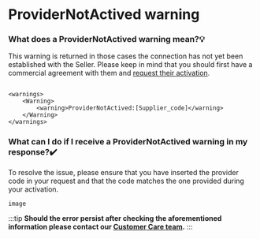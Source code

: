﻿---
sidebar_position: 16
---

# ProviderNotActived warning

### What does a ProviderNotActived warning mean?💡
This warning is returned in those cases the connection has not yet been established with the Seller. Please keep in mind that you should first have a commercial agreement with them and [request their activation](https://knowledge.travelgate.com/auto-activations-quickguide).

```

<warnings>
    <Warning>
        <warning>ProviderNotActived:[Supplier_code]</warning>
    </Warning>
</warnings>

```
### What can I do if I receive a ProviderNotActived warning in my response?✔️
To resolve the issue, please ensure that you have inserted the provider code in your request and that the code matches the one provided during your activation.

```
image
```

:::tip
**Should the error persist after checking the aforementioned information please contact our [Customer Care team](https://app.travelgatex.com/tickets).**
:::